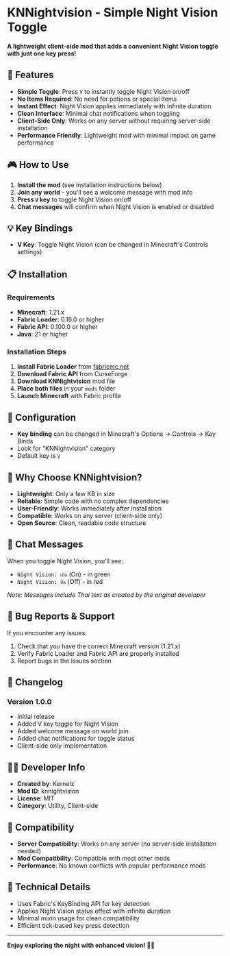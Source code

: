 # KNNightvision - Simple Night Vision Toggle

**A lightweight client-side mod that adds a convenient Night Vision toggle with just one key press!**

## 🌙 Features

- **Simple Toggle**: Press `V` to instantly toggle Night Vision on/off
- **No Items Required**: No need for potions or special items
- **Instant Effect**: Night Vision applies immediately with infinite duration
- **Clean Interface**: Minimal chat notifications when toggling
- **Client-Side Only**: Works on any server without requiring server-side installation
- **Performance Friendly**: Lightweight mod with minimal impact on game performance

## 🎮 How to Use

1. **Install the mod** (see installation instructions below)
2. **Join any world** - you'll see a welcome message with mod info
3. **Press `V` key** to toggle Night Vision on/off
4. **Chat messages** will confirm when Night Vision is enabled or disabled

## 💡 Key Bindings

- **V Key**: Toggle Night Vision (can be changed in Minecraft's Controls settings)

## 📋 Installation

### Requirements
- **Minecraft**: 1.21.x
- **Fabric Loader**: 0.16.0 or higher
- **Fabric API**: 0.100.0 or higher
- **Java**: 21 or higher

### Installation Steps
1. **Install Fabric Loader** from [fabricmc.net](https://fabricmc.net/use/)
2. **Download Fabric API** from CurseForge
3. **Download KNNightvision** mod file
4. **Place both files** in your `mods` folder
5. **Launch Minecraft** with Fabric profile

## 🔧 Configuration

- **Key binding** can be changed in Minecraft's Options → Controls → Key Binds
- Look for "KNNightvision" category
- Default key is `V`

## 🌟 Why Choose KNNightvision?

- **Lightweight**: Only a few KB in size
- **Reliable**: Simple code with no complex dependencies
- **User-Friendly**: Works immediately after installation
- **Compatible**: Works on any server (client-side only)
- **Open Source**: Clean, readable code structure

## 📱 Chat Messages

When you toggle Night Vision, you'll see:
- `Night Vision: เปิด` (On) - in green
- `Night Vision: ปิด` (Off) - in red

*Note: Messages include Thai text as created by the original developer*

## 🐛 Bug Reports & Support

If you encounter any issues:
1. Check that you have the correct Minecraft version (1.21.x)
2. Verify Fabric Loader and Fabric API are properly installed
3. Report bugs in the Issues section

## 🔄 Changelog

### Version 1.0.0
- Initial release
- Added V key toggle for Night Vision
- Added welcome message on world join
- Added chat notifications for toggle status
- Client-side only implementation

## 👨‍💻 Developer Info

- **Created by**: Kernelz
- **Mod ID**: knnightvision
- **License**: MIT
- **Category**: Utility, Client-side

## 🤝 Compatibility

- **Server Compatibility**: Works on any server (no server-side installation needed)
- **Mod Compatibility**: Compatible with most other mods
- **Performance**: No known conflicts with popular performance mods

## 📝 Technical Details

- Uses Fabric's KeyBinding API for key detection
- Applies Night Vision status effect with infinite duration
- Minimal mixin usage for clean compatibility
- Efficient tick-based key press detection

---

**Enjoy exploring the night with enhanced vision! 🌙✨**
